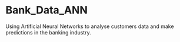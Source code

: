 # Bank_Data_ANN
Using Artificial Neural Networks to analyse customers data and make predictions in the banking industry.
